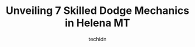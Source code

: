 ---
layout: ampstory
image: https://images.unsplash.com/photo-1580679568899-be51739ba2df?ixlib=rb-4.0.3&ixid=MnwxMjA3fDB8MHxwaG90by1wYWdlfHx8fGVufDB8fHx8&auto=format&fit=crop&w=640&h=853&q=80
author: techidn
featured: false
description: Experience the excellence of automotive service by visiting the 7 best Dodge Mechanic in Helena MT, USA. With their expertise, attention to detail, and commitment to customer satisfaction, y
title: Unveiling 7 Skilled Dodge Mechanics in Helena MT
cover:
   title: Unveiling 7 Skilled Dodge Mechanics in Helena MT
   subtitle: Rickpate
   background: https://images.unsplash.com/photo-1580679568899-be51739ba2df?ixlib=rb-4.0.3&ixid=MnwxMjA3fDB8MHxwaG90by1wYWdlfHx8fGVufDB8fHx8&auto=format&fit=crop&w=640&h=853&q=80

pages: 
 - layout: thirds
   top: <h1>#1 DJs Automotive</h1>
   bottom: "<p>Great Service and quality work. I took my vehicle in for a water pump, timing belt, and radiator replacement. Upon test driving after finishing the work, their mechanic n</p>"
   background: https://www.knot35.com/toplist/wp-content/uploads/2023/06/best-dodge-mechanic-1-in-helena-mt-1685842030.jpeg
   backgroundblur: true
 - layout: thirds
   top: <h1>#2 Kolar Tire & Auto</h1>
   bottom: "<p>3398 US-12, Helena, MT 59601, United States</p>"
   background: https://www.knot35.com/toplist/wp-content/uploads/2023/06/best-dodge-mechanic-2-in-helena-mt-1685842031.jpeg
   cta:
      link: https://www.knot35.com/toplist/unveiling-7-skilled-dodge-mechanics-in-helena-mt/
      text: Unveiling 7 Skilled Dodge Mechanics in Helena MT
 - layout: thirds
   top: <h1>#3 Guaranteed Muffler & Automotive</h1>
   bottom: "<p>1339 11th Ave, Helena, MT 59601, United States</p>"
   background: https://www.knot35.com/toplist/wp-content/uploads/2023/06/best-dodge-mechanic-3-in-helena-mt-1685842031.jpeg
   cta:
      link: https://www.knot35.com/toplist/unveiling-7-skilled-dodge-mechanics-in-helena-mt/
      text: Unveiling 7 Skilled Dodge Mechanics in Helena MT
 - layout: thirds
   top: <h1>#4 Helena Import Repair</h1>
   bottom: "<p>1311 Birch St a, Helena, MT 59601, United States</p>"
   background: https://images.unsplash.com/photo-1522441815192-d9f04eb0615c?ixlib=rb-4.0.3&ixid=MnwxMjA3fDB8MHxwaG90by1wYWdlfHx8fGVufDB8fHx8&auto=format&fit=crop&w=640&h=853&q=80
   cta:
      link: https://www.knot35.com/toplist/unveiling-7-skilled-dodge-mechanics-in-helena-mt/
      text: Unveiling 7 Skilled Dodge Mechanics in Helena MT
 - layout: thirds
   top: <h1>#5 V-Dubs And More of Montana, Inc.</h1>
   bottom: "<p>1214 Chestnut St, Helena, MT 59601, United States</p>"
   background: https://images.unsplash.com/photo-1489694553447-4c9339da310d?ixlib=rb-4.0.3&ixid=MnwxMjA3fDB8MHxwaG90by1wYWdlfHx8fGVufDB8fHx8&auto=format&fit=crop&w=640&h=853&q=80
   cta:
      link: https://www.knot35.com/toplist/unveiling-7-skilled-dodge-mechanics-in-helena-mt/
      text: Unveiling 7 Skilled Dodge Mechanics in Helena MT
 - layout: thirds
   top: <h1>#6 Capital City Transmission</h1>
   bottom: "<p>1405 Dodge Ave, Helena, MT 59601, United States</p>"
   background: https://plus.unsplash.com/premium_photo-1664640458616-3c74f8cb4589?ixlib=rb-4.0.3&ixid=MnwxMjA3fDB8MHxwaG90by1wYWdlfHx8fGVufDB8fHx8&auto=format&fit=crop&w=640&h=853&q=80
   cta:
      link: https://www.knot35.com/toplist/unveiling-7-skilled-dodge-mechanics-in-helena-mt/
      text: Unveiling 7 Skilled Dodge Mechanics in Helena MT
 - layout: thirds
   top: <h1>#7 Auto Worx Plus</h1>
   bottom: "<p>1900 Gold Ave, Helena, MT 59601, United States</p>"
   background: https://images.unsplash.com/photo-1557672172-298e090bd0f1?ixlib=rb-4.0.3&ixid=MnwxMjA3fDB8MHxwaG90by1wYWdlfHx8fGVufDB8fHx8&auto=format&fit=crop&w=640&h=853&q=80
   cta:
      link: https://www.knot35.com/toplist/unveiling-7-skilled-dodge-mechanics-in-helena-mt/
      text: Unveiling 7 Skilled Dodge Mechanics in Helena MT
 - layout: thirds
   middle: Continue reading...
   background: https://images.unsplash.com/photo-1552083974-186346191183?ixlib=rb-4.0.3&ixid=MnwxMjA3fDB8MHxwaG90by1wYWdlfHx8fGVufDB8fHx8&auto=format&fit=crop&w=640&h=853&q=80
   cta:
      link: https://www.knot35.com/toplist/unveiling-7-skilled-dodge-mechanics-in-helena-mt/
      text: Unveiling 7 Skilled Dodge Mechanics in Helena MT
      
---